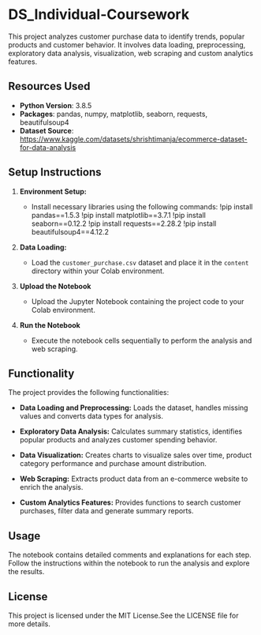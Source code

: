 # DS_Individual-Coursework
This project analyzes customer purchase data to identify trends, popular products and customer behavior. It involves data loading, preprocessing, 
exploratory data analysis, visualization, web scraping and custom analytics features.

## Resources Used
   - __Python Version__: 3.8.5
   - __Packages__: pandas, numpy, matplotlib, seaborn, requests, beautifulsoup4
   - __Dataset Source__: https://www.kaggle.com/datasets/shrishtimanja/ecommerce-dataset-for-data-analysis

## Setup Instructions

1. **Environment Setup:**
   - Install necessary libraries using the following commands:
               !pip install pandas==1.5.3 
               !pip install matplotlib==3.7.1 
               !pip install seaborn==0.12.2 
               !pip install requests==2.28.2 
               !pip install beautifulsoup4==4.12.2

2. **Data Loading:**
   - Load the `customer_purchase.csv` dataset and place it in the `content` directory within your Colab environment.

3. **Upload the Notebook**

   - Upload the Jupyter Notebook containing the project code to your Colab environment.

4. **Run the Notebook**

   - Execute the notebook cells sequentially to perform the analysis and web scraping.


## Functionality

The project provides the following functionalities:

- **Data Loading and Preprocessing:** 
    Loads the dataset, handles missing values and converts data types for analysis.

- **Exploratory Data Analysis:** 
    Calculates summary statistics, identifies popular products and analyzes customer spending behavior.

- **Data Visualization:** 
    Creates charts to visualize sales over time, product category performance and purchase amount distribution.

- **Web Scraping:** 
    Extracts product data from an e-commerce website to enrich the analysis.

- **Custom Analytics Features:** 
    Provides functions to search customer purchases, filter data and generate summary reports.


## Usage

The notebook contains detailed comments and explanations for each step. Follow the instructions within the notebook to run the analysis and explore the results.


## License

This project is licensed under the MIT License.See the LICENSE file for more details.
